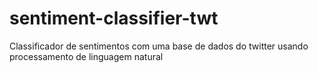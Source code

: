 # sentiment-classifier-twt
Classificador de sentimentos com uma base de dados do twitter usando processamento de linguagem natural
